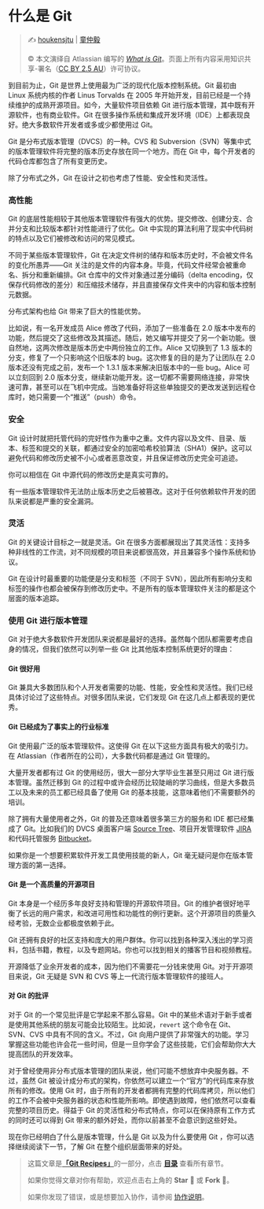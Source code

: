 # 什么是 Git

> ✍️ [houkensjtu](https://github.com/houkensjtu) | [童仲毅](https://github.com/geeeeeeeeek)
>
> ©️ 本文演绎自 Atlassian 编写的 [_What is Git_](https://www.atlassian.com/git/tutorials/what-is-git)。页面上所有内容采用知识共享-署名（[CC BY 2.5 AU](http://creativecommons.org/licenses/by/2.5/au/deed.zh)）许可协议。
> 

> 
到目前为止，Git 是世界上使用最为广泛的现代化版本控制系统。Git 最初由 Linux 系统内核的作者 Linus Torvalds 在 2005 年开始开发，目前已经是一个持续维护的成熟开源项目。如今，大量软件项目依赖 Git 进行版本管理，其中既有开源软件，也有商业软件。Git 在很多操作系统和集成开发环境（IDE）上都表现良好。绝大多数软件开发者或多或少都使用过 Git。

Git 是分布式版本管理（DVCS）的一种。CVS 和 Subversion（SVN）等集中式的版本管理软件将完整的版本历史存放在同一个地方。而在 Git 中，每个开发者的代码仓库都包含了所有变更历史。

除了分布式之外，Git 在设计之初也考虑了性能、安全性和灵活性。

### 高性能

Git 的底层性能相较于其他版本管理软件有强大的优势。提交修改、创建分支、合并分支和比较版本都针对性能进行了优化。Git 中实现的算法利用了现实中代码树的特点以及它们被修改和访问的常见模式。

不同于某些版本管理软件，Git 在决定文件树的储存和版本历史时，不会被文件名的变化所愚弄——Git 关注的是文件的内容本身。毕竟，代码文件经常会被重命名、拆分和重新编排。Git 仓库中的文件对象通过差分编码（delta encoding，仅保存代码修改的差分）和压缩技术储存，并且直接保存文件夹中的内容和版本控制元数据。

分布式架构也给 Git 带来了巨大的性能优势。

比如说，有一名开发成员 Alice 修改了代码，添加了一些准备在 2.0 版本中发布的功能，然后提交了这些修改及其描述。随后，她又编写并提交了另一个新功能。很自然地，这两次修改是版本历史中两份独立的工作。Alice 又切换到了 1.3 版本的分支，修复了一个只影响这个旧版本的 bug。这次修复的目的是为了让团队在 2.0 版本还没有完成之前，发布一个 1.3.1 版本来解决旧版本中的一些 bug。Alice 可以立刻回到 2.0 版本分支，继续新功能开发。这一切都不需要网络连接，非常快速可靠，甚至可以在飞机中完成。当她准备好将这些单独提交的更改发送到远程仓库时，她只需要一个“推送”（push）命令。

### 安全

Git 设计时就把托管代码的完好性作为重中之重。文件内容以及文件、目录、版本、标签和提交的关联，都通过安全的加密哈希校验算法（SHA1）保护。这可以避免代码和修改历史被不小心或者恶意改变，并且保证修改历史完全可追迹。

你可以相信在 Git 中源代码的修改历史是真实可靠的。

有一些版本管理软件无法防止版本历史之后被篡改。这对于任何依赖软件开发的团队来说都是严重的安全漏洞。

### 灵活

Git 的关键设计目标之一就是灵活。Git 在很多方面都展现出了其灵活性：支持多种非线性的工作流，对不同规模的项目来说都很高效，并且兼容多个操作系统和协议。

Git 在设计时最重要的功能便是分支和标签（不同于 SVN），因此所有影响分支和标签的操作也都会被保存到修改历史中。不是所有的版本管理软件关注的都是这个层面的版本追踪。

### 使用 Git 进行版本管理

Git 对于绝大多数软件开发团队来说都是最好的选择。虽然每个团队都需要考虑自身的情况，但我们依然可以列举一些 Git 比其他版本控制系统更好的理由：

#### Git 很好用

Git 兼具大多数团队和个人开发者需要的功能、性能，安全性和灵活性。我们已经具体讨论过了这些特点。对很多团队来说，它们发现 Git 在这几点上都表现的更优秀。

#### Git 已经成为了事实上的行业标准

Git 使用最广泛的版本管理软件。这使得 Git 在以下这些方面具有极大的吸引力。在 Atlassian（作者所在的公司），大多数代码都是通过 Git 管理的。

大量开发者都有过 Git 的使用经历，很大一部分大学毕业生甚至只用过 Git 进行版本管理。虽然迁移到 Git 的过程中或许会经历比较陡峭的学习曲线，但是大多数员工以及未来的员工都已经具备了使用 Git 的基本技能，这意味着他们不需要额外的培训。

除了拥有大量使用者之外，Git 的普及还意味着很多第三方的服务和 IDE 都已经集成了 Git。比如我们的 DVCS 桌面客户端 [Source Tree](https://www.atlassian.com/software/sourcetree)、项目开发管理软件 [JIRA](https://www.atlassian.com/software/jira) 和代码托管服务 [Bitbucket](https://www.atlassian.com/software/bitbucket)。

如果你是一个想要积累软件开发工具使用技能的新人，Git 毫无疑问是你在版本管理方面的第一选择。

#### Git 是一个高质量的开源项目

Git 本身是一个经历多年良好支持和管理的开源软件项目。Git 的维护者很好地平衡了长远的用户需求，和改进可用性和功能性的例行更新。这个开源项目的质量久经考验，无数企业都极度依赖于此。

Git 还拥有良好的社区支持和庞大的用户群体。你可以找到各种深入浅出的学习资料，包括书籍，教程，以及专题网站。你也可以找到相关的播客节目和视频教程。

开源降低了业余开发者的成本，因为他们不需要花一分钱来使用 Git。对于开源项目来说，Git 无疑是 SVN 和 CVS 等上一代流行版本管理软件的接班人。

#### 对 Git 的批评

对于 Git 的一个常见批评是它学起来不那么容易。Git 中的某些术语对于新手或者是使用其他系统的朋友可能会比较陌生。比如说，`revert` 这个命令在 Git、SVN、CVS 中具有不同的含义。不过，Git 向用户提供了非常强大的功能。学习掌握这些功能也许会花一些时间，但是一旦你学会了这些技能，它们会帮助你大大提高团队的开发效率。

对于曾经使用非分布式版本管理的团队来说，他们可能不想放弃中央服务器。不过，虽然 Git 被设计成分布式的架构，你依然可以建立一个“官方”的代码库来存放所有的修改。使用 Git 时，由于所有的开发者都拥有完整的代码库拷贝，所以他们的工作不会被中央服务器的状态和性能所影响。即使遇到故障，他们依然可以查看完整的项目历史。得益于 Git 的灵活性和分布式特点，你可以在保持原有工作方式的同时还可以得到 Git 带来的额外好处，而你以前甚至不会意识到这些好处。

现在你已经明白了什么是版本管理，什么是 Git 以及为什么要使用 Git ，你可以选择继续阅读下一节，了解 Git 在整个组织层面带来的好处。


> 这篇文章是[**「Git Recipes」**](https://github.com/geeeeeeeeek/git-recipes/)的一部分，点击 [**目录**](https://github.com/geeeeeeeeek/git-recipes/wiki/) 查看所有章节。
>
> 如果你觉得文章对你有帮助，欢迎点击右上角的 **Star** :star2: 或 **Fork** :fork_and_knife:。
>
> 如果你发现了错误，或是想要加入协作，请参阅 [协作说明](https://github.com/geeeeeeeeek/git-recipes/issues/1)。
